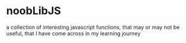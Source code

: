 # noobLibJS
a collection of interesting javascript functions, that may or may not be useful, that I have come across in my learning journey
